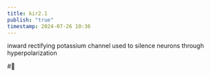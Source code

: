 ```yaml
---
title: kir2.1
publish: "true"
timestamp: 2024-07-26 10:36
---
```

inward rectifying potassium channel used to silence neurons through hyperpolarization



#🥚 

